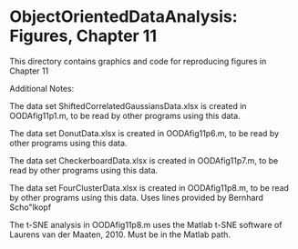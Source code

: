 # ObjectOrientedDataAnalysis: Figures, Chapter 11
This directory contains graphics and code for reproducing figures in Chapter 11

Additional Notes:

The data set ShiftedCorrelatedGaussiansData.xlsx is created in OODAfig11p1.m, to be read by other programs using this data.

The data set DonutData.xlsx is created in OODAfig11p6.m, to be read by other programs using this data.

The data set CheckerboardData.xlsx is created in OODAfig11p7.m, to be read by other programs using this data.

The data set FourClusterData.xlsx is created in OODAfig11p8.m, to be read by other programs using this data.  Uses lines provided by Bernhard Scho"lkopf

The t-SNE analysis in OODAfig11p8.m uses the Matlab t-SNE software of Laurens van der Maaten, 2010.  Must be in the Matlab path.




